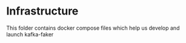 # Infrastructure

This folder contains docker compose files which help us develop and launch kafka-faker

